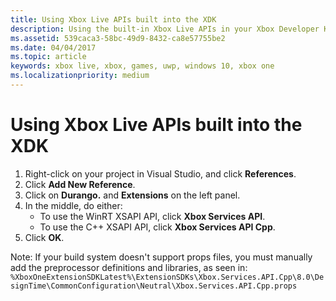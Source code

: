```yaml
---
title: Using Xbox Live APIs built into the XDK
description: Using the built-in Xbox Live APIs in your Xbox Developer Kit (XDK) project.
ms.assetid: 539caca3-58bc-49d9-8432-ca8e57755be2
ms.date: 04/04/2017
ms.topic: article
keywords: xbox live, xbox, games, uwp, windows 10, xbox one
ms.localizationpriority: medium
---
```


# Using Xbox Live APIs built into the XDK

1. Right-click on your project in Visual Studio, and click **References**.
2. Click **Add New Reference**.
3. Click on **Durango.<build number>** and **Extensions** on the left panel.
4. In the middle, do either:
   - To use the WinRT XSAPI API, click **Xbox Services API**.
   - To use the C++ XSAPI API, click **Xbox Services API Cpp**.
5. Click **OK**.

Note: If your build system doesn't support props files, you must manually add the preprocessor definitions and libraries, as seen in:
`%XboxOneExtensionSDKLatest%\ExtensionSDKs\Xbox.Services.API.Cpp\8.0\DesignTime\CommonConfiguration\Neutral\Xbox.Services.API.Cpp.props`

